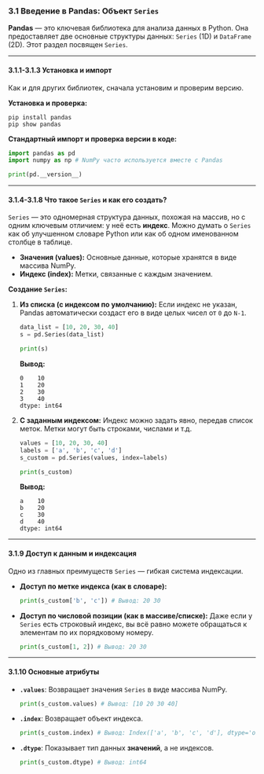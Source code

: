 ### 3.1 Введение в Pandas: Объект `Series`

**Pandas** — это ключевая библиотека для анализа данных в Python. Она предоставляет две основные структуры данных: `Series` (1D) и `DataFrame` (2D). Этот раздел посвящен `Series`.

---

#### 3.1.1-3.1.3 Установка и импорт

Как и для других библиотек, сначала установим и проверим версию.

**Установка и проверка:**
```shell
pip install pandas
pip show pandas
```

**Стандартный импорт и проверка версии в коде:**
```python
import pandas as pd
import numpy as np # NumPy часто используется вместе с Pandas

print(pd.__version__)
```

---

#### 3.1.4-3.1.8 Что такое `Series` и как его создать?

`Series` — это одномерная структура данных, похожая на массив, но с одним ключевым отличием: у неё есть **индекс**. Можно думать о `Series` как об улучшенном словаре Python или как об одном именованном столбце в таблице.

*   **Значения (values):** Основные данные, которые хранятся в виде массива NumPy.
*   **Индекс (index):** Метки, связанные с каждым значением.

**Создание `Series`:**

1.  **Из списка (с индексом по умолчанию):**
    Если индекс не указан, Pandas автоматически создаст его в виде целых чисел от `0` до `N-1`.

    ```python
    data_list = [10, 20, 30, 40]
    s = pd.Series(data_list)
    
    print(s)
    ```
    **Вывод:**
    ```
    0    10
    1    20
    2    30
    3    40
    dtype: int64
    ```

2.  **С заданным индексом:**
    Индекс можно задать явно, передав список меток. Метки могут быть строками, числами и т.д.

    ```python
    values = [10, 20, 30, 40]
    labels = ['a', 'b', 'c', 'd']
    s_custom = pd.Series(values, index=labels)
    
    print(s_custom)
    ```
    **Вывод:**
    ```
    a    10
    b    20
    c    30
    d    40
    dtype: int64
    ```

---

#### 3.1.9 Доступ к данным и индексация

Одно из главных преимуществ `Series` — гибкая система индексации.

*   **Доступ по метке индекса (как в словаре):**
    ```python
    print(s_custom['b', 'c']) # Вывод: 20 30
    ```

*   **Доступ по числовой позиции (как в массиве/списке):**
    Даже если у `Series` есть строковый индекс, вы всё равно можете обращаться к элементам по их порядковому номеру.
    ```python
    print(s_custom[1, 2]) # Вывод: 20 30
    ```

---

#### 3.1.10 Основные атрибуты

*   **`.values`**: Возвращает значения `Series` в виде массива NumPy.
    ```python
    print(s_custom.values) # Вывод: [10 20 30 40]
    ```
*   **`.index`**: Возвращает объект индекса.
    ```python
    print(s_custom.index) # Вывод: Index(['a', 'b', 'c', 'd'], dtype='object')
    ```
*   **`.dtype`**: Показывает тип данных **значений**, а не индексов.
    ```python
    print(s_custom.dtype) # Вывод: int64
    ```
